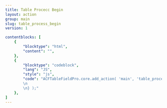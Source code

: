 ```yaml
---
title: Table Procecc Begin
layout: action
group: main
slug: table_process_begin
version: 1

contentblocks: [
	{
		"blocktype": "html",
		"content": "",
	},
	{
		"blocktype": "codeblock",
		"lang": "JS",
		"style": "js",
		"code": "ACFTableFieldPro.core.add_action( 'main', 'table_process_begin', function( table ) {
		\n
		\n} );"
	},
]
---
```

